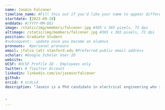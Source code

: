 ```yaml
---
name: Jasmin Falconer
timeline_name: #Fill this out if you'd like your name to appear differently on the Timeline.
startdate: [2023-09-20]
enddate: #[YYYY-MM-DD]
image: /static/img/members/falconer.jpg #365 x 365 pixels, 72 dpi
altimage: /static/img/members/falconer.jpg #365 x 365 pixels, 72 dpi
position: Graduate Student 
#subsequent:  update once you become an alumnus
pronouns:  #personal pronouns
email: jfalco (at) stanford.edu #Preferred public email address
scholar: #Google Scholar User ID
website:
UCSF: #UCSF Profile ID - Employees only
twitter: # Tiwitter Account
linkedin: linkedin.com/in/jasminrfalconer
github: 
orcid: # ordcid 
description: "Jasmin is a Phd candidate in electrical engineering who started her program in the fall of 2023. She received her bachelor's in electrical engineering from Arizona State University in 2023 and her master's in electrical engineering from Stanford in 2025. She is funded by the NSF-GRFP fellowship (awarded 2023) and the Stanford Graduate Fellowship (awarded 2023). She has interned for Nokia Bell Labs (2024), working on systems and integration for high-frequency radar. She has also worked for the University of Ulm, Germany (2022) and Collins Aerospace (2021). Her past research involves RF systems and cavities for particle accelerators (ASU) and low-power wireless sensing using Johnson noise (Stanford). Her current research is on low-power sensing for women's health wearables. In her spare time, she enjoys camping, skiing, dancing, and reading any books she can find. 
 

"
---
```

